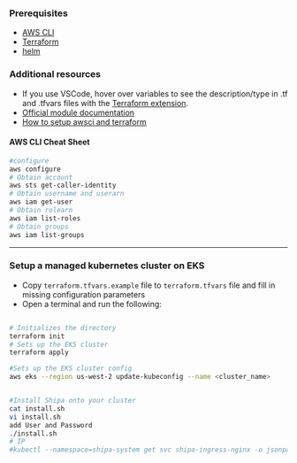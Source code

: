 ### Prerequisites

- [AWS CLI](https://aws.amazon.com/cli/)
- [Terraform](https://cloud.google.com/sdk/docs/install)
- [helm](https://helm.sh/docs/intro/install/)

### Additional resources

- If you use VSCode, hover over variables to see the description/type in .tf and .tfvars files with the [Terraform extension](https://marketplace.visualstudio.com/items?itemName=HashiCorp.terraform).
- [Official module documentation]()
- [How to setup awsci and terraform](https://learn.hashicorp.com/tutorials/terraform/aws-build)

#### AWS CLI Cheat Sheet

```bash
#configure
aws configure
# Obtain account
aws sts get-caller-identity
# Obtain username and userarn
aws iam get-user
# Obtain rolearn
aws iam list-roles
# Obtain groups
aws iam list-groups
```

---

### Setup a managed kubernetes cluster on EKS

- Copy `terraform.tfvars.example` file to `terraform.tfvars` file and fill in missing configuration parameters
- Open a terminal and run the following:

```bash

# Initializes the directory
terraform init
# Sets up the EKS cluster
terraform apply

#Sets up the EKS cluster config
aws eks --region us-west-2 update-kubeconfig --name <cluster_name>


#Install Shipa onto your cluster
cat install.sh
vi install.sh
add User and Password 
./install.sh
# IP
#kubectl --namespace=shipa-system get svc shipa-ingress-nginx -o jsonpath="{.status.loadBalancer.ingress[0].hostname}"
